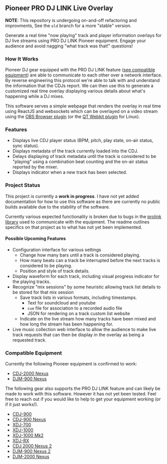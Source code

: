 ## Pioneer PRO DJ LINK Live Overlay

**NOTE**: This repository is undergoing on-and-off refactoring and improvments,
See the `old` branch for a more "stable" version.

Generate a real time "now playing" track and player information overlays for DJ
live streams using PRO DJ LINK Pioneer equipment. Engage your audience and
avoid nagging "what track was that!" questions!

### How It Works

Pioneer DJ gear equipped with the PRO DJ LINK feature ([see compatible
equipment](#compatible-equipment)) are able to communicate to each other over a
network interface. By reverse engineering this protocol we're able to talk with
and understand the information that the CDJs report. We can then use this to
generate a customized real time overlay displaying various details about what's
happening while a DJ mixes.

This software serves a simple webpage that renders the overlay in real time
using ReactJS and websockets which can be overlayed on a video stream using the
[OBS Browser
plugin](https://obsproject.com/forum/resources/browser-plugin.115/) (or the [QT
Webkit plugin](https://github.com/bazukas/obs-qtwebkit) for Linux).

### Features

- Displays live CDJ player status (BPM, pitch, play state, on-air status, sync status).
- Displays metadata of the track currently loaded into the CDJ.
- Delays displaying of track metadata until the track is considered to be
  "playing" using a combination beat counting and the on-air status reported
  by the mixer.
- Displays indicator when a new track has been selected.

### Project Status

This project is currently a **work in progress**. I have not yet added
documentation for how to use this software as there are currently no public
builds available due to the stability of the software.

Currently various expected functionality is broken due to bugs in the [prolink
library](https://github.com/EvanPurkhiser/prolink-go) used to communicate with
the equipment. The readme outlines specifics on that project as to what has not
yet been implemented.

#### Possible Upcoming Features

- Configuration interface for various settings
  - Change how many bars until a track is considered playing.
  - How many beats can a track be interrupted before the next tracks is
    considered to be playing.
  - Position and style of track details.
- Display waveform for each track, including visual progress indicator for the
  playing tracks.
- Recognize "mix sessions" by some heuristic allowing track list details to be
  stored for that mix session
  - Save track lists in various formats, including timestamps.
    - Text for soundcloud and youtube
    - `cue` file for association to a recorded audio file
    - JSON for rendering on a track custom list website
  - Indicate on the live stream how many tracks have been mixed and how long
    the stream has been happening for.
- Live music collection web interface to allow the audience to make live track
  requests that can then be display in the overlay as being a requested track.

### Compatible Equipment

Currently the following Pioneer equipment is confirmed to work:

- [CDJ-2000 Nexus](https://www.pioneerdj.com/en-us/product/player/cdj-2000nxs/black/overview/)
- [DJM-900 Nexus](https://www.pioneerdj.com/en-us/product/mixer/djm-900nxs/black/overview/)

The following gear also supports the PRO DJ LINK feature and can likely be made
to work with this software. However it has not yet been tested. Feel free to
reach out if you would like to help to get your equipment working (or if it
just works!).

- [CDJ-900](https://www.pioneerdj.com/en-us/product/player/archive/cdj-900/black/overview/)
- [CDJ-900 Nexus](https://www.pioneerdj.com/en-us/product/player/cdj-900nxs/black/overview/)
- [XDJ-700](https://www.pioneerdj.com/en-us/product/player/xdj-700/black/overview/)
- [XDJ-1000](https://www.pioneerdj.com/en-us/product/player/xdj-1000/black/overview/)
- [XDJ-1000 Mk2](https://www.pioneerdj.com/en-us/product/player/xdj-1000mk2/black/overview/)
- [XDJ-RX](https://www.pioneerdj.com/en-us/product/all-in-one-system/xdj-rx/black/overview/)
- [CDJ 2000 Nexus 2](https://www.pioneerdj.com/en-us/product/player/cdj-2000nxs2/black/overview/)
- [DJM-900 Nexus 2](https://www.pioneerdj.com/en-us/product/mixer/djm-900nxs2/black/overview/)
- [DJM-2000 Nexus](https://www.pioneerdj.com/en-us/product/mixer/djm-2000nxs/black/overview/)

